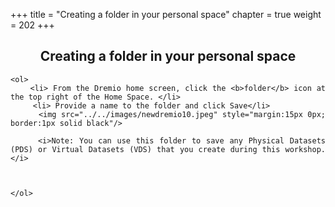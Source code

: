 +++
title = "Creating a folder in your personal space"
chapter = true
weight = 202
+++

<div style="text-align: justify">
    <center><h2>Creating a folder in your personal space</h2></center>
  

    <ol>
        <li> From the Dremio home screen, click the <b>folder</b> icon at the top right of the Home Space. </li>
         <li> Provide a name to the folder and click Save</li>
          <img src="../../images/newdremio10.jpeg" style="margin:15px 0px; border:1px solid black"/>
         
         <i>Note: You can use this folder to save any Physical Datasets (PDS) or Virtual Datasets (VDS) that you create during this workshop.</i>

    
        
    </ol>
</div>

